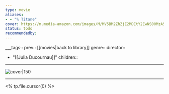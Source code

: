 ```yaml
---
type: movie
aliases:
- - "% Titane"
cover: https://m.media-amazon.com/images/M/MV5BM2ZhZjE2MDEtY2EwNS00MzA5LTkxZTctOGQ5MDE0NTQ2YzdmXkEyXkFqcGc@._V1_SX300.jpg
status: todo
recommendedby:
---
```

___tags:: prev:: [[movies|back to library]]
genre::
director:: 
  - "[[Julia Ducournau]]"
children::
___
![cover|150](https://m.media-amazon.com/images/M/MV5BM2ZhZjE2MDEtY2EwNS00MzA5LTkxZTctOGQ5MDE0NTQ2YzdmXkEyXkFqcGc@._V1_SX300.jpg)
___
<% tp.file.cursor(0) %>
